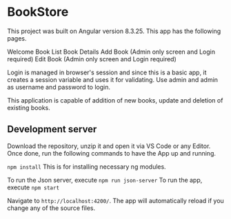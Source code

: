 # BookStore

This project was built on Angular version 8.3.25. This app has the following pages.

Welcome
Book List
Book Details
Add Book (Admin only screen and Login required)
Edit Book (Admin only screen and Login required)

Login is managed in browser's session and since this is a basic app, it creates a session variable and uses it for validating. Use admin and admin as username and password to login. 

This application is capable of addition of new books, update and deletion of existing books.

## Development server

Download the repository, unzip it and open it via VS Code or any Editor. Once done, run the following commands to have the App up and running.

`npm install` This is for installing necessary ng modules.

To run the Json server, execute `npm run json-server`
To run the app, execute `npm start`

Navigate to `http://localhost:4200/`. The app will automatically reload if you change any of the source files.
